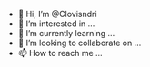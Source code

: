 - 👋 Hi, I’m @Clovisndri
- 👀 I’m interested in ...
- 🌱 I’m currently learning ...
- 💞️ I’m looking to collaborate on ...
- 📫 How to reach me ...

<!---
Clovisndri/Clovisndri is a ✨ special ✨ repository because its `README.md` (this file) appears on your GitHub profile.
You can click the Preview link to take a look at your changes.
--->
